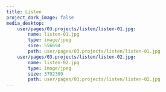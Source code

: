 ```yaml
---
title: Listen
project_dark_image: false
media_desktop:
    user/pages/03.projects/listen/listen-01.jpg:
        name: listen-01.jpg
        type: image/jpeg
        size: 556694
        path: user/pages/03.projects/listen/listen-01.jpg
    user/pages/03.projects/listen/listen-02.jpg:
        name: listen-02.jpg
        type: image/jpeg
        size: 3792309
        path: user/pages/03.projects/listen/listen-02.jpg
---
```


